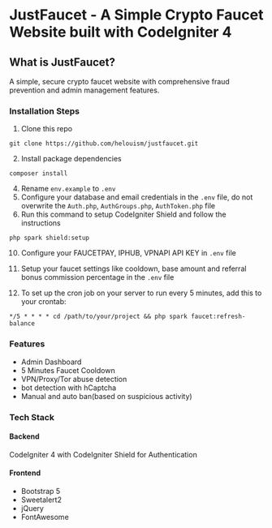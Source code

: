 # JustFaucet - A Simple Crypto Faucet Website built with CodeIgniter 4

## What is JustFaucet?

A simple, secure crypto faucet website with comprehensive fraud prevention and admin management features.

### Installation Steps

1. Clone this repo
```console
git clone https://github.com/helouism/justfaucet.git
```
2. Install package dependencies
```console
composer install
```
4. Rename `env.example` to `.env`
5. Configure your database and email credentials in the `.env` file, do not overwrite the `Auth.php`, `AuthGroups.php`, `AuthToken.php` file
6. Run this command to setup CodeIgniter Shield and follow the instructions
```console
php spark shield:setup
```

10. Configure your FAUCETPAY, IPHUB, VPNAPI API KEY in `.env` file
11. Setup your faucet settings like cooldown, base amount and referral bonus commission percentage in the `.env` file

12. To set up the cron job on your server to run every 5 minutes, add this to your crontab:
```console
*/5 * * * * cd /path/to/your/project && php spark faucet:refresh-balance
```

### Features
- Admin Dashboard
- 5 Minutes Faucet Cooldown
- VPN/Proxy/Tor abuse detection
- bot detection with hCaptcha
- Manual and auto ban(based on suspicious activity)


### Tech Stack

#### Backend
CodeIgniter 4 with CodeIgniter Shield for Authentication

#### Frontend
- Bootstrap 5
- Sweetalert2
- jQuery
- FontAwesome
